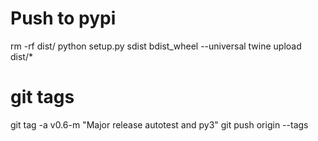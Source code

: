 # Push to pypi
rm -rf dist/
python setup.py sdist bdist_wheel --universal
twine upload dist/*

# git tags
git tag -a v0.6-m "Major release autotest and py3"
git push origin --tags
